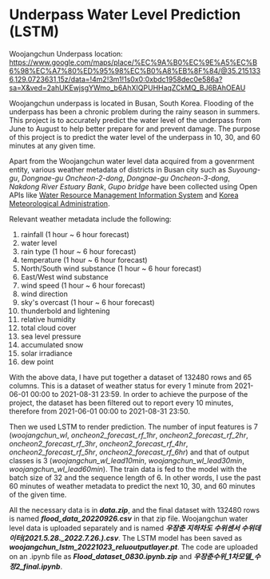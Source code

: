 # Underpass Water Level Prediction (LSTM)
Woojangchun Underpass location:   https://www.google.com/maps/place/%EC%9A%B0%EC%9E%A5%EC%B6%98%EC%A7%80%ED%95%98%EC%B0%A8%EB%8F%84/@35.2151336,129.0723631,15z/data=!4m2!3m1!1s0x0:0xbdc1958dec0e586a?sa=X&ved=2ahUKEwjsgYWmo_b6AhXIQPUHHaqZCkMQ_BJ6BAhOEAU 
  
Woojangchun underpass is located in Busan, South Korea. Flooding of the underpass has been a chronic problem during the rainy season in summers. 
This project is to accurately predict the water level of the underpass from June to August to help better prepare for and prevent damage. The purpose of this project is to predict the water level of the underpass in 10, 30, and 60 minutes at any given time.
  
Apart from the Woojangchun water level data acquired from a govenrment entity, various weather metadata of districts in Busan city such as *Suyoung-gu*, *Dongnae-gu Oncheon-2-dong*, *Dongnae-gu Oncheon-3-dong*, *Nakdong River Estuary Bank*, *Gupo bridge* have been collected using Open APIs like [Water Resource Management Information System](http://www.wamis.go.kr:8080/wamisweb/rf/w3.do#) and [Korea Meteorological Administration](https://data.kma.go.kr/data/rmt/rmtList.do?code=400&pgmNo=570).  
  
Relevant weather metadata include the following:
1. rainfall (1 hour ~ 6 hour forecast)
2. water level
3. rain type (1 hour ~ 6 hour forecast)
4. temperature (1 hour ~ 6 hour forecast)
5. North/South wind substance (1 hour ~ 6 hour forecast)
6. East/West wind substance
7. wind speed (1 hour ~ 6 hour forecast)
8. wind direction
9. sky's overcast (1 hour ~ 6 hour forecast)
10. thunderbold and lightening
11. relative humidity
12. total cloud cover
13. sea level pressure
14. accumulated snow
15. solar irradiance
16. dew point

With the above data, I have put together a dataset of 132480 rows and 65 columns. This is a dataset of weather status for every 1 minute from 2021-06-01 00:00 to 2021-08-31 23:59. In order to achieve the purpose of the project, the dataset has been filtered out to report every 10 minutes, therefore from 2021-06-01 00:00 to 2021-08-31 23:50. 
  
Then we used LSTM to render prediction. The number of input features is 7 (*woojangchun_wl*, *oncheon2_forecast_rf_1hr*, *oncheon2_forecast_rf_2hr*, *oncheon2_forecast_rf_3hr*, *oncheon2_forecast_rf_4hr*, *oncheon2_forecast_rf_5hr*, *oncheon2_forecast_rf_6hr*) and that of output classes is 3 (*woojangchun_wl_lead10min*,	*woojangchun_wl_lead30min*,	*woojangchun_wl_lead60min*). The train data is fed to the model with the batch size of 32 and the sequence length of 6. In other words, I use the past 60 minutes of weather metadata to predict the next 10, 30, and 60 minutes of the given time. 

All the necessary data is in ***data.zip***, and the final dataset with 132480 rows is named ***flood_data_20220926.csv*** in that zip file. Woojangchun water level data is uploaded separately and is named ***우장춘 지하차도 수위센서 수위데이터(2021.5.28._2022.7.26.).csv***. The LSTM model has been saved as ***woojangchun_lstm_20221023_reluoutputlayer.pt***. The code are uploaded on an .ipynb file as ***Flood_dataset_0830.ipynb.zip*** and ***우장춘수위_1차모델_수정2_final.ipynb***.
